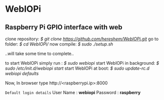 WebIOPi
=======

Raspberry Pi GPIO interface with web
------------------------------------


clone repository:
    *$ git clone https://github.com/hereshem/WebIOPi.git*
go to folder:
    *$ cd WebIOPi/*
now compile:
    *$ sudo ./setup.sh*


..will take some time to complete..


to start WebIOPi simply run :
    *$ sudo webiopi*
start WebIOPi in background:
    *$ sudo /etc/init.d/webiopi start*
start WebIOPi at boot:
    *$ sudo update-rc.d webiopi defaults*


Now, In browser type http://<raspberrypi.ip>:8000

`Default login details`
User Name : **webiopi**
Password : **raspberry**
